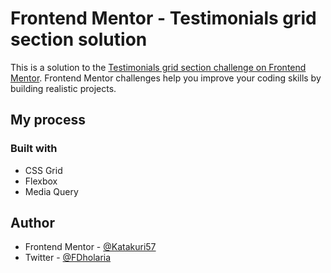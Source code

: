 # Frontend Mentor - Testimonials grid section solution

This is a solution to the [Testimonials grid section challenge on Frontend Mentor](https://www.frontendmentor.io/challenges/testimonials-grid-section-Nnw6J7Un7). Frontend Mentor challenges help you improve your coding skills by building realistic projects.

## My process

### Built with

- CSS Grid
- Flexbox
- Media Query

## Author

- Frontend Mentor - [@Katakuri57](https://www.frontendmentor.io/profile/Katakuri57)
- Twitter - [@FDholaria](https://twitter.com/FDholaria)
